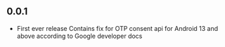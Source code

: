 ## 0.0.1

* First ever release
Contains fix for OTP consent api for Android 13 and above according to Google developer docs
